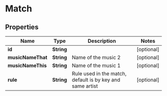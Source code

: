 
# Match

## Properties
Name | Type | Description | Notes
------------ | ------------- | ------------- | -------------
**id** | **String** |  |  [optional]
**musicNameThat** | **String** | Name of the music 2 |  [optional]
**musicNameThis** | **String** | Name of the music 1 |  [optional]
**rule** | **String** | Rule used in the match, default is by key and same artist  |  [optional]



